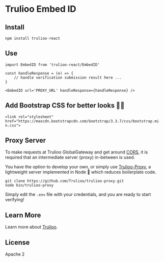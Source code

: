 # Trulioo Embed ID

## Install

`npm install trulioo-react`

## Use

```
import EmbedID from 'trulioo-react/EmbedID'

const handleResponse = (e) => {
    // handle verification submission result here ...
}

<EmbedID url='PROXY_URL' handleResponse={handleResponse} />
```

## Add Bootstrap CSS for better looks 💇🏼

`<link rel="stylesheet" href="https://maxcdn.bootstrapcdn.com/bootstrap/3.3.7/css/bootstrap.min.css">`

## Proxy Server

To make requests at Trulioo GlobalGateway and get around [CORS](https://developer.mozilla.org/en-US/docs/Web/HTTP/CORS), it is required that an intermediate server (proxy) in-between is used.

You have the option to develop your own, or simply use [Trulioo-Proxy](https://github.com/Trulioo/trulioo-proxy), a lightweight server implemented in Node 🚀 which reduces boilerplate code.

```
git clone https://github.com/Trulioo/trulioo-proxy.git
node bin/trulioo-proxy
```

Simply edit the `.env` file with your credentials, and you are ready to start verifying!

## Learn More

Learn more about  [Trulioo](https://www.trulioo.com/).

## License

Apache 2